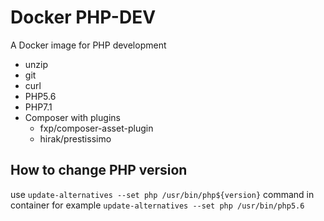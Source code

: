 # Docker PHP-DEV
A Docker image for PHP development

 * unzip
 * git
 * curl
 * PHP5.6
 * PHP7.1
 * Composer with plugins
    * fxp/composer-asset-plugin
    * hirak/prestissimo

## How to change PHP version
use `update-alternatives --set php /usr/bin/php${version}` command in container for example
`update-alternatives --set php /usr/bin/php5.6`
